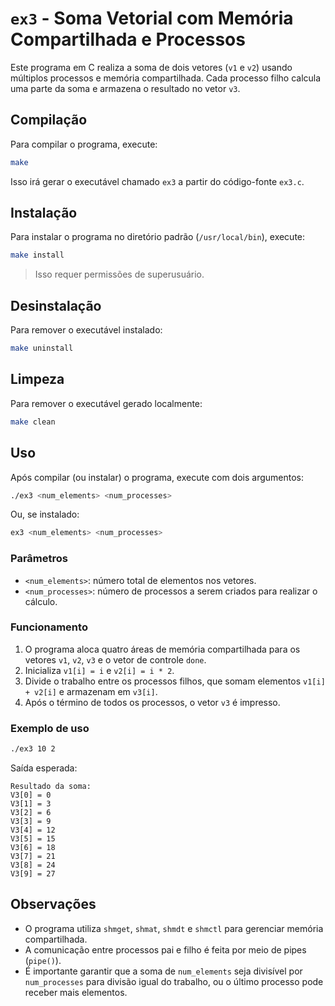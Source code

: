 # `ex3` - Soma Vetorial com Memória Compartilhada e Processos

Este programa em C realiza a soma de dois vetores (`v1` e `v2`) usando múltiplos processos e memória compartilhada. Cada processo filho calcula uma parte da soma e armazena o resultado no vetor `v3`.

## Compilação

Para compilar o programa, execute:

```bash
make
```

Isso irá gerar o executável chamado `ex3` a partir do código-fonte `ex3.c`.

## Instalação

Para instalar o programa no diretório padrão (`/usr/local/bin`), execute:

```bash
make install
```

> Isso requer permissões de superusuário.

## Desinstalação

Para remover o executável instalado:

```bash
make uninstall
```

## Limpeza

Para remover o executável gerado localmente:

```bash
make clean
```

## Uso

Após compilar (ou instalar) o programa, execute com dois argumentos:

```bash
./ex3 <num_elements> <num_processes>
```

Ou, se instalado:

```bash
ex3 <num_elements> <num_processes>
```

### Parâmetros

- `<num_elements>`: número total de elementos nos vetores.
- `<num_processes>`: número de processos a serem criados para realizar o cálculo.

### Funcionamento

1. O programa aloca quatro áreas de memória compartilhada para os vetores `v1`, `v2`, `v3` e o vetor de controle `done`.
2. Inicializa `v1[i] = i` e `v2[i] = i * 2`.
3. Divide o trabalho entre os processos filhos, que somam elementos `v1[i] + v2[i]` e armazenam em `v3[i]`.
4. Após o término de todos os processos, o vetor `v3` é impresso.

### Exemplo de uso

```bash
./ex3 10 2
```

Saída esperada:

```
Resultado da soma:
V3[0] = 0
V3[1] = 3
V3[2] = 6
V3[3] = 9
V3[4] = 12
V3[5] = 15
V3[6] = 18
V3[7] = 21
V3[8] = 24
V3[9] = 27
```

## Observações

- O programa utiliza `shmget`, `shmat`, `shmdt` e `shmctl` para gerenciar memória compartilhada.
- A comunicação entre processos pai e filho é feita por meio de pipes (`pipe()`).
- É importante garantir que a soma de `num_elements` seja divisível por `num_processes` para divisão igual do trabalho, ou o último processo pode receber mais elementos.

